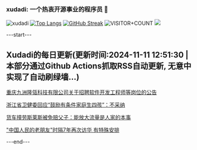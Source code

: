 ### xudadi: 一个热衷开源事业的程序员 👋

![xudadi](https://github-readme-stats-git-masterorgs-github-readme-stats-team.vercel.app/api?username=xudadi)
[![Top Langs](https://github-readme-stats.vercel.app/api/top-langs/?username=xudadi)](https://github.com/anuraghazra/github-readme-stats)
[![GitHub Streak](https://streak-stats.demolab.com?user=xudadi&locale=zh_Hans)](https://git.io/streak-stats)
![VISITOR+COUNT](https://komarev.com/ghpvc/?username=xudadi&label=VISITOR+COUNT)
![](https://raw.githubusercontent.com/xudadi/xudadi/main/assets/github-contribution-grid-snake.svg)


---start---

## Xudadi的每日更新(更新时间:2024-11-11 12:51:30 | 本部分通过Github Actions抓取RSS自动更新, 无意中实现了自动刷绿墙...)

[重庆九洲隆瓴科技有限公司关于招聘软件开发工程师等岗位的公告](https://www.gongkaoleida.com/article/2188546)

[浙江省卫健委回应“鼓励有条件家庭生四孩”：不采纳](https://m.163.com/news/article/JGLOPKGV0514R9P4.html)

[货车撞劳斯莱斯被免赔父子：能放大流量是人家的本事](https://m.163.com/news/article/JGLIRAL7053469LG.html)

["中国人民的老朋友"时隔7年再次访华 有特殊安排](https://m.163.com/news/article/JGLDQBVQ051482MP.html)

---end---
